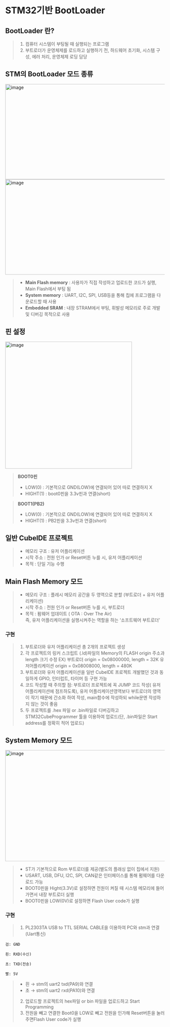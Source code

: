 # STM32기반 BootLoader

## BootLoader 란?
> 1. 컴퓨터 시스템이 부팅될 때 실행되는 프로그램<br>
> 2. 부트로더가 운영체제를 로드하고 실행하기 전, 하드웨어 초기화, 시스템 구성, 에러 처리, 운영체제 로딩 담당

## STM의 BootLoader 모드 종류
<img width="600" height="300" alt="image" src="https://github.com/user-attachments/assets/eb05af26-796d-4262-813c-07c6fd947826" /><br>
<img width="600" height="300" alt="image" src="https://github.com/user-attachments/assets/be1e37b7-9529-4527-b096-a77bdd82b49f" /><br>
> - **Main Flash memory** : 사용자가 직접 작성하고 업로드한 코드가 실행, Main Flash에서 부팅 됨<br>
> - **System memory** : UART, I2C, SPI, USB등을 통해 칩에 프로그램을 다운로드할 때 사용<br>
> - **Embedded SRAM** : 내장 STRAM에서 부팅,  휘발성 메모리로 주로 개발 및 디버깅 목적으로 사용<br>

## 핀 설정
<img width="400" height="400" alt="image" src="https://github.com/user-attachments/assets/17a7bf49-abeb-4af8-beeb-be09c7b9808b" /><br>

> **BOOT0핀** <br>
> - LOW(0) : 기본적으로 GND(LOW)에 연결되어 있어 따로 연결하지 X<br>
> - HIGHT(1) : boot0핀을 3.3v핀과 연결(short)<br>

> **BOOT1(PB2)** <br>
> - LOW(0) : 기본적으로 GND(LOW)에 연결되어 있어 따로 연결하지 X<br>
> - HIGHT(1) : PB2핀을 3.3v핀과 연결(short)<br>

## 일반 CubeIDE 프로젝트
> - 메모리 구조 : 유저 어플리케이션<br>
> - 시작 주소 : 전원 인가 or Reset버튼 누를 시, 유저 어플리케이션<br>
> - 목적 : 단일 기능 수행 <br>

## Main Flash Memory 모드
> - 메모리 구조 : 플레시 메모리 공간을 두 영역으로 분할 (부트로더 + 유저 어플리케이션)<br>
> - 시작 주소 : 전원 인가 or Reset버튼 누를 시, 부트로더<br>
> - 목적 : 펌웨어 업데이트 ( OTA : Over The Air) <br>
> 즉, 유저 어플리케이션을 실행시켜주는 역할을 하는 ‘소프트웨어 부트로더’<br>

### **구현** <br>
> 1. 부트로더와 유저 어플리케이션 총 2개의 프로젝트 생성<br>
> 2. 각 프로젝트의 링커 스크립트 (.ld)파일의 Memory의 FLASH origin 주소과 length 크기 수정 EX) 부트로더 origin = 0x08000000, length = 32K 유저어플리케이션 origin = 0x08008000, length = 480K<br>
> 3. 부트로더와 유저 어플리케이션을 일반 CubeIDE 프로젝트 개발했던 것과 동일하게 GPIO, 인터럽트, 타이머 등 구현 가능<br>
> 4. 코드 작성할 때 주의할 점: 부트로더 프로젝트에 꼭 JUMP 코드 작성( 유저 어플리케이션에 점프하도록), 유저 어플리케이션영역보다 부트로더의 영역이 작기 때문에 간소화 하여 작성, main함수에 작성하되 while문엔 작성하지 않는 것이 좋음<br>
> 5. 두 프로젝트를 .hex 파일 or .bin파일로 디버깅하고 STM32CubeProgrammer 툴을 이용하여 업로드(단, .bin파일은 Start address를 정확히 적어 업로드)<br>

## System Memory 모드 
<img width="600" height="350" alt="image" src="https://github.com/user-attachments/assets/4c956575-cf68-47dd-b035-4f77bd665dd8" /> <br>

> - ST가 기본적으로 Rom 부트로더를 제공(별도의 플래싱 없이 칩에서 지원)
> - USART, USB, DFU, I2C, SPI, CAN같은 인터페이스를 통해 펌웨어를 다운로드 가능
> - BOOT0핀을 Hight(3.3V)로 설정하면 전원이 켜질 때 시스템 메모리에 들어가면서 내장 부트로더 실행
> - BOOT0핀을 LOW(0V)로 설정하면 Flash User code가 실행

### **구현** <br>
> 1. PL2303TA USB to TTL SERIAL CABLE을 이용하여 PC와 stm과 연결(Uart통신)
    
    검: GND
    
    흰: RXD(수신)
    
    초: TXD(전송)
    
    빨: 5V
    
> - 흰 → stm의 uart2 txd(PA9)와 연결
> - 초 → stm의 uart2 rxd(PA10)와 연결
> 2. 업로드할 프로젝트의 hex파일 or bin 파일을 업로드하고 Start Programming
> 3. 전원을 빼고 연결한 Boot0을 LOW로 빼고 전원을 인가해 Reset버튼을 눌러주면Flash User code가 실행

